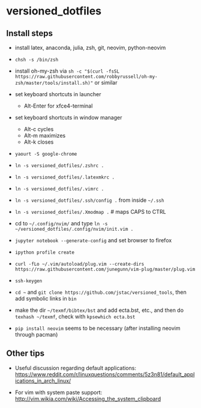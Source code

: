 # versioned_dotfiles


## Install steps

* install latex, anaconda, julia, zsh, git, neovim, python-neovim

* `chsh -s /bin/zsh` 

* install oh-my-zsh via `sh -c "$(curl -fsSL https://raw.githubusercontent.com/robbyrussell/oh-my-zsh/master/tools/install.sh)"` or similar

* set keyboard shortcuts in launcher 

  - Alt-Enter for xfce4-terminal

* set keyboard shortcuts in window manager

  - Alt-c cycles
  - Alt-m maximizes
  - Alt-k closes


* `yaourt -S google-chrome` 

* `ln -s versioned_dotfiles/.zshrc .`
* `ln -s versioned_dotfiles/.latexmkrc .`
* `ln -s versioned_dotfiles/.vimrc .`
* `ln -s versioned_dotfiles/.ssh/config .`  from inside `~/.ssh`
* `ln -s versioned_dotfiles/.Xmodmap .`   # maps CAPS to CTRL

* cd to `~/.config/nvim/` and type `ln -s ~/versioned_dotfiles/.config/nvim/init.vim .`

* `jupyter notebook --generate-config` and set browser to firefox

* `ipython profile create`

* `curl -fLo ~/.vim/autoload/plug.vim --create-dirs https://raw.githubusercontent.com/junegunn/vim-plug/master/plug.vim`

* `ssh-keygen`  

* `cd ~` and `git clone https://github.com/jstac/versioned_tools`, then add symbolic links in `bin`

* make the dir `~/texmf/bibtex/bst` and add ecta.bst, etc., and then do `texhash ~/texmf`, check with `kpsewhich ecta.bst`

* `pip install neovim` seems to be necessary (after installing neovim through pacman)


## Other tips


* Useful discussion regarding default applications: https://www.reddit.com/r/linuxquestions/comments/5z3n81/default_applications_in_arch_linux/

* For vim with system paste support: http://vim.wikia.com/wiki/Accessing_the_system_clipboard



